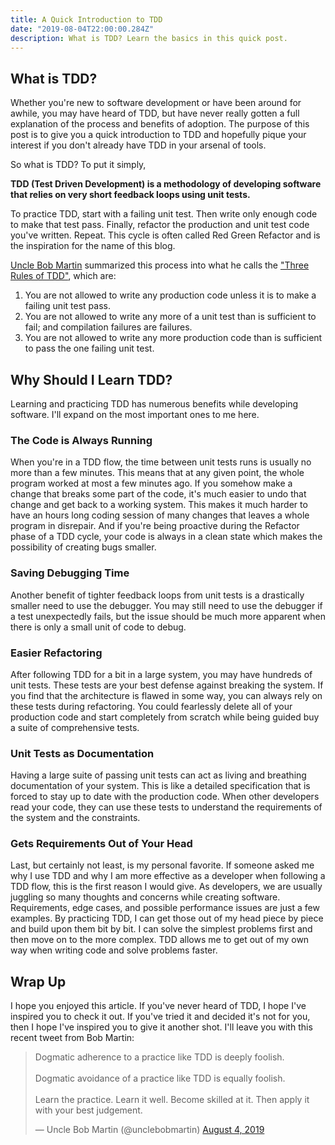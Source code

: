 ```yaml
---
title: A Quick Introduction to TDD
date: "2019-08-04T22:00:00.284Z"
description: What is TDD? Learn the basics in this quick post.
---
```


## What is TDD?

Whether you're new to software development or have been around for awhile,
you may have heard of TDD, but have never really gotten a full explanation
of the process and benefits of adoption. The purpose of this post is to give
you a quick introduction to TDD and hopefully pique your interest if you don't
already have TDD in your arsenal of tools.

So what is TDD? To put it simply,

**TDD (Test Driven Development) is a methodology of developing software
that relies on very short feedback loops using unit tests.**

To practice TDD, start with a failing unit test.
Then write only enough code to make that test pass. Finally, refactor the
production and unit test code you've written. Repeat.
This cycle is often called Red Green Refactor and is the inspiration for the name of this blog.

[Uncle Bob Martin](https://en.wikipedia.org/wiki/Robert_C._Martin) summarized this
process into what he calls the ["Three Rules of TDD"](http://butunclebob.com/ArticleS.UncleBob.TheThreeRulesOfTdd),
which are:

1. You are not allowed to write any production code unless it is to make a failing unit test pass.
2. You are not allowed to write any more of a unit test than is sufficient to fail; and compilation failures are failures.
3. You are not allowed to write any more production code than is sufficient to pass the one failing unit test.

## Why Should I Learn TDD?

Learning and practicing TDD has numerous benefits while developing software.
I'll expand on the most important ones to me here.

### The Code is Always Running

When you're in a TDD flow, the time between unit tests runs is usually no more than a few minutes.
This means that at any given point, the whole program worked at most a few minutes ago.
If you somehow make a change that breaks some part of the code, it's much easier to undo
that change and get back to a working system. This makes it much harder to have an
hours long coding session of many changes that leaves a whole program in disrepair.
And if you're being proactive during the Refactor phase of a TDD cycle,
your code is always in a clean state which makes the possibility
of creating bugs smaller.

### Saving Debugging Time

Another benefit of tighter feedback loops from unit tests is a drastically smaller
need to use the debugger. You may still need to use the debugger if a test unexpectedly fails,
but the issue should be much more apparent when there is only a small unit of code to debug.

### Easier Refactoring

After following TDD for a bit in a large system, you may have hundreds of unit tests.
These tests are your best defense against breaking the system.
If you find that the architecture is flawed in some way,
you can always rely on these tests during refactoring.
You could fearlessly delete all of your production code and start completely
from scratch while being guided buy a suite of comprehensive tests.

### Unit Tests as Documentation

Having a large suite of passing unit tests can act as living and
breathing documentation of your system. This is like a detailed specification
that is forced to stay up to date with the production code. When other developers read your code,
they can use these tests to understand the requirements of the system and the constraints.

### Gets Requirements Out of Your Head

Last, but certainly not least, is my personal favorite.
If someone asked me why I use TDD and why I am more effective as a
developer when following a TDD flow, this is the first reason I would give.
As developers, we are usually juggling so many thoughts and concerns while creating software.
Requirements, edge cases, and possible performance issues are just a few examples.
By practicing TDD, I can get those out of my head piece by piece and
build upon them bit by bit. I can solve the simplest problems first and then
move on to the more complex. TDD allows me to get out of my own way when
writing code and solve problems faster.

## Wrap Up

I hope you enjoyed this article. If you've never heard of TDD,
I hope I've inspired you to check it out. If you've tried it
and decided it's not for you, then I hope I've inspired you to give it another shot.
I'll leave you with this recent tweet from Bob Martin:

<blockquote class="twitter-tweet"><p lang="en" dir="ltr">Dogmatic adherence to a practice like TDD is deeply foolish. <br><br>Dogmatic avoidance of a practice like TDD is equally foolish. <br><br>Learn the practice. Learn it well. Become skilled at it. Then apply it with your best judgement.</p>&mdash; Uncle Bob Martin (@unclebobmartin) <a href="https://twitter.com/unclebobmartin/status/1157997350347923456?ref_src=twsrc%5Etfw">August 4, 2019</a></blockquote> <script async src="https://platform.twitter.com/widgets.js" charset="utf-8"></script>
